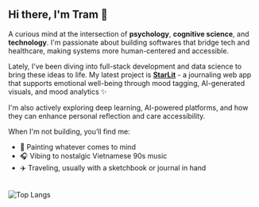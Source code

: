 ## Hi there, I'm Tram 👋
A curious mind at the intersection of **psychology**, **cognitive science**, and **technology**. I'm passionate about building softwares that bridge tech and healthcare, making systems more human-centered and accessible. 

Lately, I’ve been diving into full-stack development and data science to bring these ideas to life. My latest project is **[StarLit](https://github.com/tramtran-helen/fullstack-starlit-app.git)** - a journaling web app that supports emotional well-being through mood tagging, AI-generated visuals, and mood analytics ✨

I'm also actively exploring deep learning, AI-powered platforms, and how they can enhance personal reflection and care accessibility.

When I'm not building, you’ll find me:
- 🎨 Painting whatever comes to mind
- 🎧 Vibing to nostalgic Vietnamese 90s music
- ✈️ Traveling, usually with a sketchbook or journal in hand
<br><br>

![Top Langs](https://github-readme-stats.vercel.app/api/top-langs/?username=tramtran-helen&layout=compact&hide=jupyter%20notebook)
